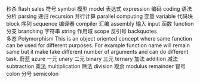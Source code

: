 秒杀 flash sales 
符号 symbol
模型 model
表达式 expression
编码 coding
语法分析 parsing
递归 recursion
并行计算 parallel computing
变量 variable
代码块 block
序列 sequence
编译器 compiler
汇编 assembly
输入 input
函数 function
分支 branching
字符串 string
作用域 scope
反引号 backquotes  
多态 Polymorphism 
This is an object oriented concept where same function can be used for different purposes. 
For example function name will remain same but it make take different number of arguments and can do different task.
蔚蓝 azure 
一元 unary
二元 binary
三元 ternary
加法 addition 
减法 subtraction 
乘法 multiplication 
除法 division 
取余 modulus  remainder
冒号 colon
分号 semicolon

